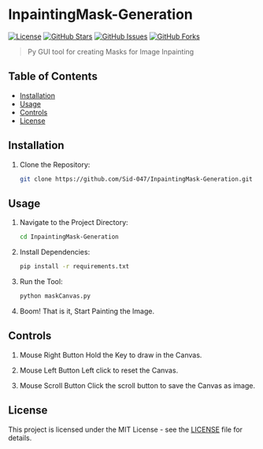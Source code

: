 # InpaintingMask-Generation
[![License](https://img.shields.io/badge/License-MIT-blue.svg)](https://opensource.org/licenses/MIT)
[![GitHub Stars](https://img.shields.io/github/stars/Sid-047/InpaintingMask-Generation.svg)](https://github.com/Sid-047/InpaintingMask-Generation/stargazers)
[![GitHub Issues](https://img.shields.io/github/issues/Sid-047/InpaintingMask-Generation.svg)](https://github.com/Sid-047/InpaintingMask-Generation/issues)
[![GitHub Forks](https://img.shields.io/github/forks/Sid-047/InpaintingMask-Generation.svg)](https://github.com/Sid-047/InpaintingMask-Generation/network/members)

> Py GUI tool for creating Masks for Image Inpainting

## Table of Contents

- [Installation](#installation)
- [Usage](#usage)
- [Controls](#Controls)
- [License](#license)

## Installation

1. Clone the Repository:
   ```sh
   git clone https://github.com/Sid-047/InpaintingMask-Generation.git
   ```

## Usage

1. Navigate to the Project Directory:
    ```sh
    cd InpaintingMask-Generation
    ```

2. Install Dependencies:
    ```sh
    pip install -r requirements.txt
    ```
   
4. Run the Tool:
    ```sh
    python maskCanvas.py
    ```

5. Boom! That is it, Start Painting the Image.

## Controls

1. Mouse Right Button
   Hold the Key to draw in the Canvas.
   
2. Mouse Left Button
   Left click to reset the Canvas.
   
3. Mouse Scroll Button
   Click the scroll button to save the Canvas as image.
   
## License

This project is licensed under the MIT License - see the [LICENSE](LICENSE) file for details.
